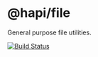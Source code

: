 # @hapi/file

General purpose file utilities.

[![Build Status](https://secure.travis-ci.org/hapijs/file.svg)](http://travis-ci.org/hapijs/file)
